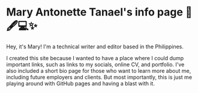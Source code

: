 # Mary Antonette Tanael's info page  📄🖋️💻✨
Hey, it's Mary! I'm a technical writer and editor based in the Philippines.

I created this site because I wanted to have a place where I could dump important links, such as links to my socials, online CV, and portfolio. I've also included a short bio page for those who want to learn more about me, including future employers and clients. But most importantly, this is just me playing around with GitHub pages and having a blast with it.
